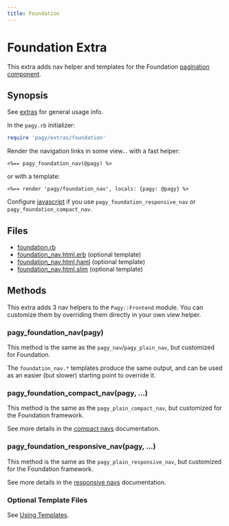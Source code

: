```yaml
---
title: Foundation
---
```

# Foundation Extra

This extra adds nav helper and templates for the Foundation [pagination component](https://foundation.zurb.com/sites/docs/pagination.html).

## Synopsis

See [extras](../extras.md) for general usage info.

In the `pagy.rb` initializer:

```ruby
require 'pagy/extras/foundation'
```

Render the navigation links in some view...
with a fast helper:

```erb
<%== pagy_foundation_nav(@pagy) %>
```

or with a template:

```erb
<%== render 'pagy/foundation_nav', locals: {pagy: @pagy} %>
```

Configure [javascript](../extras.md#javascript) if you use `pagy_foundation_responsive_nav` or `pagy_foundation_compact_nav`.

## Files

- [foundation.rb](https://github.com/ddnexus/pagy/blob/master/lib/pagy/extras/foundation.rb)
- [foundation_nav.html.erb](https://github.com/ddnexus/pagy/blob/master/lib/templates/foundation_nav.html.erb) (optional template)
- [foundation_nav.html.haml](https://github.com/ddnexus/pagy/blob/master/lib/templates/foundation_nav.html.haml) (optional template)
- [foundation_nav.html.slim](https://github.com/ddnexus/pagy/blob/master/lib/templates/foundation_nav.html.slim)  (optional template)

## Methods

This extra adds 3 nav helpers to the `Pagy::Frontend` module. You can customize them by overriding them directly in your own view helper.

### pagy_foundation_nav(pagy)

This method is the same as the `pagy_nav`/`pagy_plain_nav`, but customized for Foundation.

The `foundation_nav.*` templates produce the same output, and can be used as an easier (but slower) starting point to override it.

### pagy_foundation_compact_nav(pagy, ...)

This method is the same as the `pagy_plain_compact_nav`, but customized for the Foundation framework.

See more details in the [compact navs](plain.md#compact-navs) documentation.

### pagy_foundation_responsive_nav(pagy, ...)

This method is the same as the `pagy_plain_responsive_nav`, but customized for the Foundation framework.

See more details in the [responsive navs](plain.md#responsive-navs) documentation.

### Optional Template Files

See [Using Templates](../how-to.md#using-templates).
